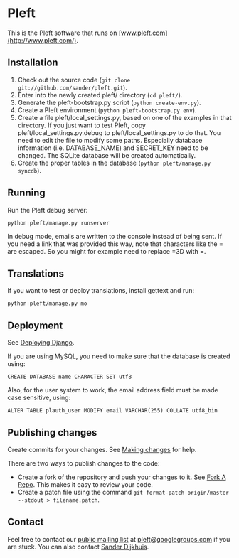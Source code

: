 Pleft
=====

This is the Pleft software that runs on [www.pleft.com](http://www.pleft.com/).


Installation
------------

1. Check out the source code (`git clone git://github.com/sander/pleft.git`).
2. Enter into the newly created pleft/ directory (`cd pleft/`).
3. Generate the pleft-bootstrap.py script (`python create-env.py`).
4. Create a Pleft environment (`python pleft-bootstrap.py env`).
5. Create a file pleft/local_settings.py, based on one of the examples in that directory. If you just want to test Pleft, copy pleft/local_settings.py.debug to pleft/local_settings.py to do that. You need to edit the file to modify some paths. Especially database information (i.e. DATABASE_NAME) and SECRET_KEY need to be changed. The SQLite database will be created automatically.
6. Create the proper tables in the database (`python pleft/manage.py syncdb`).


Running
-------

Run the Pleft debug server:

    python pleft/manage.py runserver

In debug mode, emails are written to the console instead of being sent. If you need a link that was provided this way, note that characters like the = are escaped. So you might for example need to replace =3D with =.


Translations
------------

If you want to test or deploy translations, install gettext and run:

    python pleft/manage.py mo


Deployment
----------

See [Deploying Django](https://docs.djangoproject.com/en/dev/howto/deployment/).

If you are using MySQL, you need to make sure that the database is created using:

    CREATE DATABASE name CHARACTER SET utf8

Also, for the user system to work, the email address field must be made case sensitive, using:

    ALTER TABLE plauth_user MODIFY email VARCHAR(255) COLLATE utf8_bin


Publishing changes
------------------

Create commits for your changes. See [Making changes](http://schacon.github.com/git/gittutorial.html#_making_changes) for help.

There are two ways to publish changes to the code:

-   Create a fork of the repository and push your changes to it. See [Fork A Repo](http://help.github.com/fork-a-repo/). This makes it easy to review your code.
-   Create a patch file using the command `git format-patch origin/master --stdout > filename.patch`.


Contact
-------

Feel free to contact our [public mailing list](https://groups.google.com/forum/#!forum/pleft) at pleft@googlegroups.com if you are stuck. You can also contact [Sander Dijkhuis](mailto:sander.dijkhuis@gmail.com).
